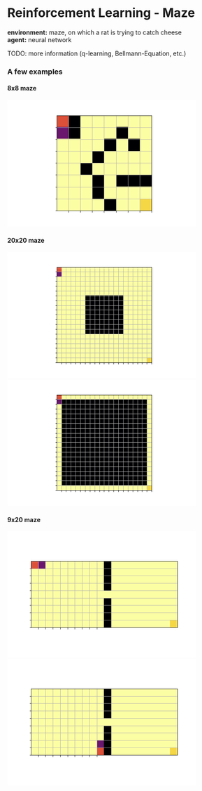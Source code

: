 # Reinforcement Learning - Maze

**environment:** maze, on which a rat is trying to catch cheese  
**agent:** neural network

TODO: more information (q-learning, Bellmann-Equation, etc.)
### A few examples
#### 8x8 maze
![](notebooks/20190602_2102_gif_8x8v1/seq_movie.gif)

#### 20x20 maze
![](notebooks/20190602_2120_gif_20x20v1/seq_movie.gif)
![](notebooks/20190604_1924_gif_20x20v2/seq_movie.gif)

#### 9x20 maze
![](notebooks/20190602_2146_gif_9x20v1/seq_movie.gif)
![](notebooks/20190602_2158_gif_9x20v2/seq_movie.gif)